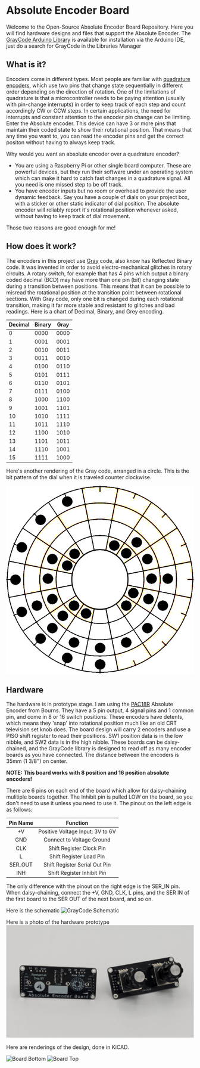 # Absolute Encoder Board
Welcome to the Open-Source Absolute Encoder Board Repository. Here you will find hardware designs and files that support the Absolute Encoder. The [GrayCode Arduino Library](https://github.com/biomurph/GrayCode) is available for installation via the Arduino IDE, just do a search for GrayCode in the Libraries Manager 

## What is it?
Encoders come in different types. Most people are familiar with [quadrature encoders](https://en.wikipedia.org/wiki/Incremental_encoder#Quadrature_outputs), which use two pins that change state sequentially in different order depending on the direction of rotation. One of the limitations of quadrature is that a microcontroller needs to be paying attention (usually with pin-change interrupts) in order to keep track of each step and count accordingly CW or CCW steps. In certain applications, the need for interrupts and constant attention to the encoder pin change can be limiting. Enter the Absolute encoder. This device can have 3 or more pins that maintain their coded state to show their rotational position. That means that any time you want to, you can read the encoder pins and get the correct positon without having to always keep track.

Why would you want an absolute encoder over a quadrature encoder?

- You are using a Raspberry Pi or other single board computer. These are powerful devices, but they run their software under an operating system which can make it hard to catch fast changes in a quadrature signal. All you need is one missed step to be off track. 
- You have encoder inputs but no room or overhead to provide the user dynamic feedback. Say you have a couple of dials on your project box, with a sticker or other static indicator of dial position. The absolute encoder will reliably report it's rotational position whenever asked, without having to keep track of dial movement.

Those two reasons are good enough for me! 

## How does it work?
The encoders in this project use [Gray](https://en.wikipedia.org/wiki/Gray_code) code, also know has Reflected Binary code. It was invented in order to avoid electro-mechanical glitches in rotary circuits. A rotary switch, for example that has 4 pins which output a binary coded decimal (BCD) may have more than one pin (bit) changing state during a transition between positions. This means that it can be possible to misread the rotational position at the transition point between rotational sections. With Gray code, only one bit is changed during each rotational transition, making it far more stable and resistant to glitches and bad readings. Here is a chart of Decimal, Binary, and Grey encoding.

Decimal  | Binary  | Gray
-------- | ------- | -----
0  | 0000 | 0000
1  | 0001 | 0001
2  | 0010 | 0011
3  | 0011 | 0010
4  | 0100 | 0110
5  | 0101 | 0111
6  | 0110 | 0101
7  | 0111 | 0100
8  | 1000 | 1100
9  | 1001 | 1101
10  | 1010 | 1111
11  | 1011 | 1110
12  | 1100 | 1010
13  | 1101 | 1011
14  | 1110 | 1001
15  | 1111 | 1000

Here's another rendering of the Gray code, arranged in a circle. This is the bit pattern of the dial when it is traveled counter clockwise.

![GrayCodeWheel](assets/GrayCodeWheel.bmp)

## Hardware

The hardware is in prototype stage. I am using the [PAC18R](https://github.com/biomurph/Absolute_Encoder_Board/blob/main/assets/pac18r-2511013.pdf) Absolute Encoder from Bourns. They have a 5 pin output, 4 signal pins and 1 common pin, and come in 8 or 16 switch positions. These encoders have detents, which means they 'snap' into rotational position much like an old CRT television set knob does. The board design will carry 2 encoders and use a PISO shift register to read their positions. SW1 position data is in the low nibble, and SW2 data is in the high nibble. These boards can be daisy-chained, and the GrayCode library is designed to read off as many encoder boards as you have connected. The distance between the encoders is 35mm (1 3/8") on center.

**NOTE: This board works with 8 position and 16 position absolute encoders!**

There are 6 pins on each end of the board which allow for daisy-chaining mulitiple boards together. The Inhibit pin is pulled LOW on the board, so you don't need to use it unless you need to use it.
The pinout on the left edge is as follows:

Pin Name  |  Function
:--------:  |  :--------:
+V  |  Positive Voltage Input: 3V to 6V
GND  |  Connect to Voltage Ground
CLK  |  Shift Register Clock Pin
L  |  Shift Register Load Pin
SER_OUT  |  Shift Register Serial Out Pin
INH  |  Shift Register Inhibit Pin

The only difference with the pinout on the right edge is the SER_IN pin. When daisy-chaining, connect the +V, GND, CLK, L pins, and the SER IN of the first board to the SER OUT of the next board, and so on.


Here is the schematic
![GrayCode Schematic](assets/Absolute_Encoder_Schem.png)

Here is a photo of the hardware prototype
![First Prototype](assets/AbsEnc-prototype.jpg)

Here are renderings of the design, done in KiCAD.


![Board Bottom](assets/Absolute_Encoder_Bottom.png)
![Board Top](assets/Absolute_Encoder_Top.png)


